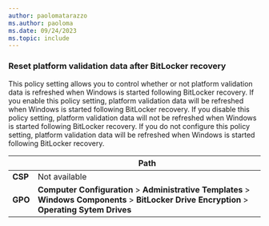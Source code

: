 ```yaml
---
author: paolomatarazzo
ms.author: paoloma
ms.date: 09/24/2023
ms.topic: include
---
```


### Reset platform validation data after BitLocker recovery

This policy setting allows you to control whether or not platform validation data is refreshed when Windows is started following BitLocker recovery. If you enable this policy setting, platform validation data will be refreshed when Windows is started following BitLocker recovery. If you disable this policy setting, platform validation data will not be refreshed when Windows is started following BitLocker recovery. If you do not configure this policy setting, platform validation data will be refreshed when Windows is started following BitLocker recovery.

|  | Path |
|--|--|
| **CSP** | Not available |
| **GPO** | **Computer Configuration** > **Administrative Templates** > **Windows Components** > **BitLocker Drive Encryption** > **Operating Sytem Drives** |
